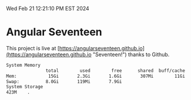 Wed Feb 21 12:21:10 PM EST 2024

# Angular Seventeen


This project is live at [https://angularseventeen.github.io](https://angularseventeen.github.io "Seventeen!") thanks to Github.

```bash
System Memory
               total        used        free      shared  buff/cache   available
Mem:            15Gi       2.3Gi       1.6Gi       307Mi        11Gi        12Gi
Swap:          8.0Gi       119Mi       7.9Gi
System Storage
423M	.
```
```bash
